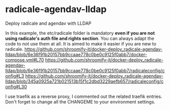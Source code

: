 # radicale-agendav-lldap
Deploy radicale and agendav with LLDAP

In this example, the etc/radicale folder is mandatory **even if you are not using radicale's auth file and rights section**. You can always adapt the code to not use them at all. It is aimed to make it easier if you are new to radicale.
https://github.com/shroomify-it/docker-deploy_radicale-agendav-lldap/blob/6e36f91b20157bb9ccaae778c0be0c9125f0abb7/docker-compose.yml#L70 
https://github.com/shroomify-it/docker-deploy_radicale-agendav-lldap/blob/6e36f91b20157bb9ccaae778c0be0c9125f0abb7/radicaleconfig/config#L3
https://github.com/shroomify-it/docker-deploy_radicale-agendav-lldap/blob/345a0925a721b021513b15f1c2dbd3229aefb657/radicaleconfig/config#L30

I use traefik as a reverse proxy, I commented out the related traefik entries.
Don't forget to change all the CHANGEME to your environment settings.

